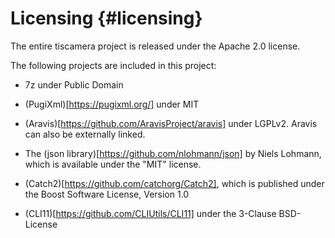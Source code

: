 # Licensing {#licensing}

The entire tiscamera project is released under the Apache 2.0 license.

The following projects are included in this project:

- 7z under Public Domain

- (PugiXml)[https://pugixml.org/] under MIT

- (Aravis)[https://github.com/AravisProject/aravis] under LGPLv2. Aravis can also be externally linked.

- The (json library)[https://github.com/nlohmann/json] by Niels Lohmann, which is available under the "MIT" license.

- (Catch2)[https://github.com/catchorg/Catch2], which is published under the Boost Software License, Version 1.0

- (CLI11)[https://github.com/CLIUtils/CLI11] under the 3-Clause BSD-License
